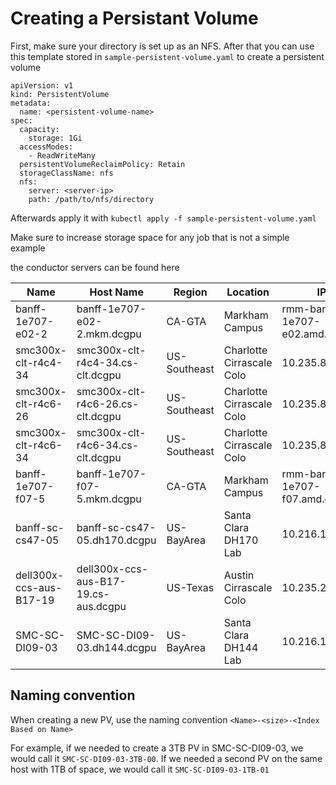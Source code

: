 # Creating a Persistant Volume

First, make sure your directory is set up as an NFS. After that you can use this template stored in `sample-persistent-volume.yaml` to create a persistent volume

```
apiVersion: v1
kind: PersistentVolume
metadata:
  name: <persistent-volume-name>
spec:
  capacity:
    storage: 1Gi
  accessModes:
    - ReadWriteMany
  persistentVolumeReclaimPolicy: Retain
  storageClassName: nfs
  nfs:
    server: <server-ip>
    path: /path/to/nfs/directory
```

Afterwards apply it with `kubectl apply -f sample-persistent-volume.yaml`

Make sure to increase storage space for any job that is not a simple example

the conductor servers can be found here

| Name | Host Name     | Region | Location           | IP |
|-------------|----------|--------|--------------|--------------------|
|banff-1e707-e02-2| banff-1e707-e02-2.mkm.dcgpu | CA-GTA | Markham Campus  | rmm-banff-1e707-e02.amd.com |
|smc300x-clt-r4c4-34| smc300x-clt-r4c4-34.cs-clt.dcgpu | US-Southeast | Charlotte Cirrascale Colo | 10.235.86.34 |
|smc300x-clt-r4c6-26| smc300x-clt-r4c6-26.cs-clt.dcgpu | US-Southeast | Charlotte Cirrascale Colo | 10.235.86.43 |
|smc300x-clt-r4c6-34| smc300x-clt-r4c6-34.cs-clt.dcgpu | US-Southeast | Charlotte Cirrascale Colo | 10.235.86.44 |
|banff-1e707-f07-5| banff-1e707-f07-5.mkm.dcgpu | CA-GTA | Markham Campus | rmm-banff-1e707-f07.amd.com |
|banff-sc-cs47-05| banff-sc-cs47-05.dh170.dcgpu | US-BayArea | Santa Clara DH170 Lab | 10.216.110.62 |
|dell300x-ccs-aus-B17-19| dell300x-ccs-aus-B17-19.cs-aus.dcgpu | US-Texas | Austin Cirrascale Colo | 10.235.28.121 |
|SMC-SC-DI09-03| SMC-SC-DI09-03.dh144.dcgpu | US-BayArea | Santa Clara DH144 Lab | 10.216.113.229 |

## Naming convention

When creating a new PV, use the naming convention `<Name>-<size>-<Index Based on Name>`

For example, if we needed to create a 3TB PV in SMC-SC-DI09-03, we would call it `SMC-SC-DI09-03-3TB-00`.  If we needed a second PV on the same host with 1TB of space, we would call it `SMC-SC-DI09-03-1TB-01`